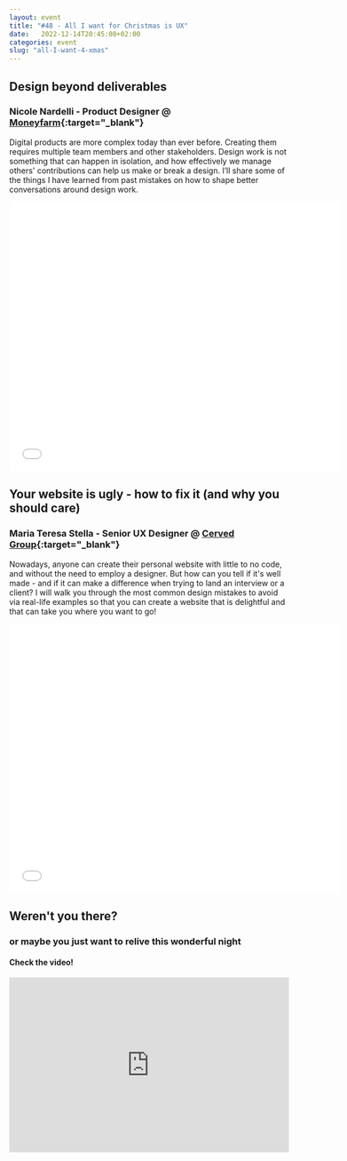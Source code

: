 ```yaml
---
layout: event
title: "#48 - All I want for Christmas is UX"
date:   2022-12-14T20:45:00+02:00
categories: event
slug: "all-I-want-4-xmas"
---
```


## Design beyond deliverables

### Nicole Nardelli - Product Designer @ [Moneyfarm](//www.moneyfarm.com){:target="_blank"}

Digital products are more complex today than ever before. Creating them requires multiple team members and other stakeholders. Design work is not something that can happen in isolation, and how effectively we manage others' contributions can help us make or break a design. I’ll share some of the things I have learned from past mistakes on how to shape better conversations around design work.

<iframe src="//www.slideshare.net/slideshow/embed_code/key/2sSskfV80K1Goh" width="595" height="485" frameborder="0" marginwidth="0" marginheight="0" scrolling="no" allowfullscreen> </iframe>


## Your website is ugly - how to fix it (and why you should care)

### Maria Teresa Stella - Senior UX Designer @ [Cerved Group](//www.cerved.com){:target="_blank"}

Nowadays, anyone can create their personal website with little to no code, and without the need to employ a designer. But how can you tell if it's well made - and if it can make a difference when trying to land an interview or a client? I will walk you through the most common design mistakes to avoid via real-life examples so that you can create a website that is delightful and that can take you where you want to go!

<iframe src="//www.slideshare.net/slideshow/embed_code/key/rzy5nekXNbEic2" width="595" height="485" frameborder="0" marginwidth="0" marginheight="0" scrolling="no" allowfullscreen> </iframe>


## Weren't you there?

### or maybe you just want to relive this wonderful night

<section class="fb-links">

#### Check the video!

<iframe width="100%" height="315" src="https://www.youtube.com/embed/yGcQBFOXqWA" frameborder="0" allow="accelerometer; autoplay; clipboard-write; encrypted-media; gyroscope; picture-in-picture" allowfullscreen></iframe>

</section>
